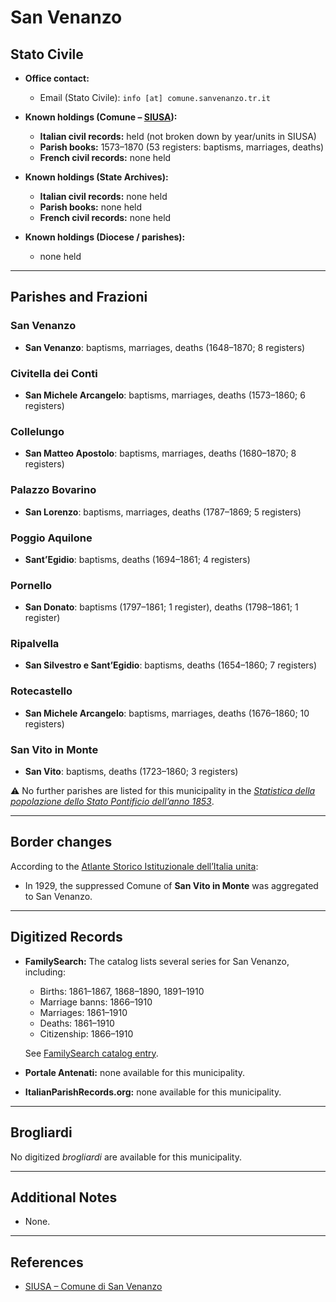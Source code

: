 # San Venanzo

## Stato Civile

* **Office contact:**

  * Email (Stato Civile): `info [at] comune.sanvenanzo.tr.it`

* **Known holdings (Comune – [SIUSA](https://siusa-archivi.cultura.gov.it/cgi-bin/siusa/pagina.pl?TipoPag=comparc&Chiave=302359)):**

  * **Italian civil records:** held (not broken down by year/units in SIUSA)
  * **Parish books:** 1573–1870 (53 registers: baptisms, marriages, deaths)
  * **French civil records:** none held

* **Known holdings (State Archives):**

  * **Italian civil records:** none held
  * **Parish books:** none held
  * **French civil records:** none held

* **Known holdings (Diocese / parishes):**

  * none held

---

## Parishes and Frazioni

### San Venanzo

* **San Venanzo**: baptisms, marriages, deaths (1648–1870; 8 registers)

### Civitella dei Conti

* **San Michele Arcangelo**: baptisms, marriages, deaths (1573–1860; 6 registers)

### Collelungo

* **San Matteo Apostolo**: baptisms, marriages, deaths (1680–1870; 8 registers)

### Palazzo Bovarino

* **San Lorenzo**: baptisms, marriages, deaths (1787–1869; 5 registers)

### Poggio Aquilone

* **Sant’Egidio**: baptisms, deaths (1694–1861; 4 registers)

### Pornello

* **San Donato**: baptisms (1797–1861; 1 register), deaths (1798–1861; 1 register)

### Ripalvella

* **San Silvestro e Sant’Egidio**: baptisms, deaths (1654–1860; 7 registers)

### Rotecastello

* **San Michele Arcangelo**: baptisms, marriages, deaths (1676–1860; 10 registers)

### San Vito in Monte

* **San Vito**: baptisms, deaths (1723–1860; 3 registers)

⚠️ No further parishes are listed for this municipality in the *[Statistica della popolazione dello Stato Pontificio dell’anno 1853](https://www.google.it/books/edition/Statistics_della_popolazione_dello_Stato/v6dCAQAAMAAJ)*.

---

## Border changes

According to the [Atlante Storico Istituzionale dell’Italia unita](http://dati.san.beniculturali.it/asi/local/detail.html?UA05159):

* In 1929, the suppressed Comune of **San Vito in Monte** was aggregated to San Venanzo.

---

## Digitized Records

* **FamilySearch:** The catalog lists several series for San Venanzo, including:

  * Births: 1861–1867, 1868–1890, 1891–1910
  * Marriage banns: 1866–1910
  * Marriages: 1861–1910
  * Deaths: 1861–1910
  * Citizenship: 1866–1910

  See [FamilySearch catalog entry](https://www.familysearch.org/en/search/catalog/657509).

* **Portale Antenati:** none available for this municipality.

* **ItalianParishRecords.org:** none available for this municipality.

---

## Brogliardi

No digitized *brogliardi* are available for this municipality.

---

## Additional Notes

* None.

---

## References

* [SIUSA – Comune di San Venanzo](https://siusa-archivi.cultura.gov.it/cgi-bin/siusa/pagina.pl?TipoPag=comparc&Chiave=302359)

